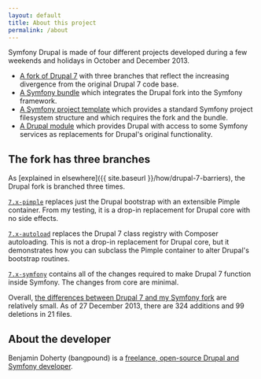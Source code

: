 ```yaml
---
layout: default
title: About this project
permalink: /about
---
```


Symfony Drupal is made of four different projects developed during a few weekends and holidays in October and December 2013.

* [A fork of Drupal 7](https://github.com/bangpound/drupal) with three branches that reflect the increasing divergence from the original Drupal 7 code base.
* [A Symfony bundle](https://github.com/bangpound/drupal-bundle) which integrates the Drupal fork into the Symfony framework.
* [A Symfony project template](https://github.com/bangpound/symfony-drupal) which provides a standard Symfony project filesystem structure and which requires the fork and the bundle.
* [A Drupal module](https://github.com/bangpound/symfony-module) which provides Drupal with access to some Symfony services as replacements for Drupal's original functionality.

## The fork has three branches

As [explained in elsewhere]({{ site.baseurl }}/how/drupal-7-barriers), the Drupal fork is branched three times.

[`7.x-pimple`](https://github.com/bangpound/drupal/compare/7.x...7.x-pimple) replaces just the Drupal bootstrap with an extensible Pimple container. From my testing, it is a drop-in replacement for Drupal core with no side effects.

[`7.x-autoload`](https://github.com/bangpound/drupal/compare/7.x-pimple...7.x-autoload) replaces the Drupal 7 class registry with Composer autoloading. This is not a drop-in replacement for Drupal core, but it demonstrates how you can subclass the Pimple container to alter Drupal's bootstrap routines.

[`7.x-symfony`](https://github.com/bangpound/drupal/compare/7.x-autoload...7.x-symfony) contains all of the changes required to make Drupal 7 function inside Symfony. The changes from core are minimal.

Overall, [the differences between Drupal 7 and my Symfony fork](https://github.com/bangpound/drupal/compare/7.x...7.x-symfony) are relatively small. As of 27 December 2013, there are 324 additions and 99 deletions in 21 files.

## About the developer

Benjamin Doherty (bangpound) is a [freelance, open-source Drupal and Symfony developer](https://github.com/bangpound/).
